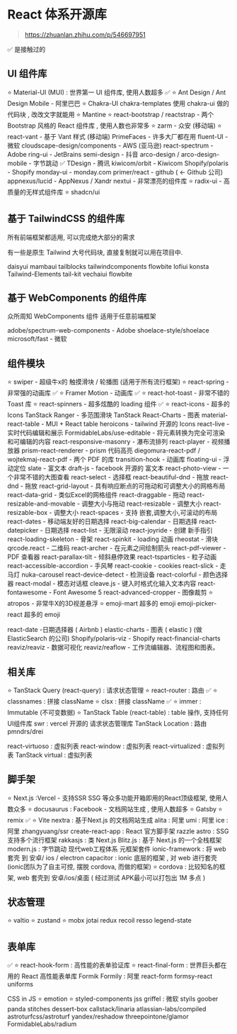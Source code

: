 # React 体系开源库

> https://zhuanlan.zhihu.com/p/546697951

✅ 是接触过的

## UI 组件库

⭐ Material-UI (MUI) : 世界第一 UI 组件库, 使用人数超多
✅ ⭐ Ant Design / Ant Design Mobile - 阿里巴巴
⭐ Chakra-UI
chakra-templates 使用 chakra-ui 做的代码块 , 改改文字就能用
⭐ Mantine
⭐ react-bootstrap / reactstrap - 两个 Bootstrap 风格的 React 组件库 , 使用人数也非常多
⭐ zarm - 众安 (移动端)
⭐ react-vant - 基于 Vant 样式 (移动端)
PrimeFaces - 许多大厂都在用
fluent-UI - 微软
cloudscape-design/components - AWS (亚马逊)
react-spectrum - Adobe
ring-ui - JetBrains
semi-design - 抖音
arco-design / arco-design-mobile - 字节跳动
✅ TDesign - 腾讯
kiwicom/orbit - Kiwicom
Shopify/polaris - Shopify
monday-ui - monday.com
primer/react - github ( ← Github 公司)
appnexus/lucid - AppNexus / Xandr
nextui - 非常漂亮的组件库
⭐ radix-ui - 高质量的无样式组件库
⭐ shadcn/ui

## 基于 TailwindCSS 的组件库

所有前端框架都适用, 可以完成绝大部分的需求

有一些是原生 Tailwind 大号代码块, 直接复制就可以用在项目中.

daisyui
mambaui
tailblocks
tailwindcomponents
flowbite
lofiui
konsta
Tailwind-Elements
tail-kit
vechaiui
flowbite

## 基于 WebComponents 的组件库

众所周知 WebComponents 组件 适用于任意前端框架

adobe/spectrum-web-components - Adobe
shoelace-style/shoelace
microsoft/fast - 微软

## 组件模块

⭐ swiper - 超级牛x的 触摸滑块 / 轮播图 (适用于所有流行框架)
⭐ react-spring - 非常强的动画库
✅ ⭐ Framer Motion - 动画库
✅ ⭐ react-hot-toast - 非常不错的 Toast 库
⭐ react-spinners - 超多炫酷的 loading 组件
✅ ⭐ react-icons - 超多的Icons
TanStack Ranger - 多范围滑块
TanStack React-Charts - 图表
material-react-table - MUI + React table
heroicons - tailwind 开源的 Icons
react-live - 实时代码编辑和展示
FormidableLabs/use-editable - 将元素转换为完全可渲染和可编辑的内容
react-responsive-masonry - 瀑布流排列
react-player - 视频播放器
prism-react-renderer - prism 代码高亮
diegomura-react-pdf / wojtekmaj-react-pdf - 两个 PDF 的库
transition-hook - 动画库
floating-ui - 浮动定位
slate - 富文本
draft-js - facebook 开源的 富文本
react-photo-view - 一个非常不错的大图查看
react-select - 选择框
react-beautiful-dnd - 拖放
react-dnd - 拖放
react-grid-layout - 具有响应断点的可拖动和可调整大小的网格布局
react-data-grid - 类似Excel的网格组件
react-draggable - 拖动
react-resizable-and-movable - 调整大小与拖动
react-resizable - 调整大小
react-resizable-box - 调整大小
react-spaces - 支持 嵌套,调整大小,可滚动的布局
react-dates - 移动端友好的日期选择
react-big-calendar - 日期选择
react-datepicker - 日期选择
react-list - 无限滚动
react-joyride - 创建 新手指引
react-loading-skeleton - 骨架
react-spinkit - loading 动画
rheostat - 滑块
qrcode.react - 二维码
react-archer - 在元素之间绘制箭头
react-pdf-viewer - PDF 查看器
react-parallax-tilt - 倾斜悬停效果
react-tsparticles - 粒子动画
react-accessible-accordion - 手风琴
react-cookie - cookies
react-slick - 走马灯
nuka-carousel
react-device-detect - 检测设备
react-colorful - 颜色选择器
react-modal - 模态对话框
cleave.js - 键入时格式化输入文本内容
react-fontawesome - Font Awesome 5
react-advanced-cropper - 图像裁剪
⭐ atropos - 非常牛X的3D视差悬浮
⭐ emoji-mart 超多的 emoji
emoji-picker-react 超多的 emoji

react-date -日期选择器 ( Airbnb )
elastic-charts - 图表 ( elastic ) (做 ElasticSearch 的公司)
Shopify/polaris-viz - Shopify
react-financial-charts
reaviz/reaviz - 数据可视化
reaviz/reaflow - 工作流编辑器、流程图和图表。

## 相关库

⭐ TanStack Query (react-query) : 请求状态管理
⭐ react-router : 路由
✅ ⭐ classnames : 拼接 className
⭐ clsx : 拼接 className
✅ ⭐ immer : Immutable (不可变数据)
⭐ TanStack Table (react-table) : table 操作, 支持任何UI组件库
swr : vercel 开源的 请求状态管理库
TanStack Location : 路由
pmndrs/drei

react-virtuoso : 虚拟列表
react-window : 虚拟列表
react-virtualized : 虚拟列表
TanStack virtual : 虚拟列表

## 脚手架

⭐ Next.js :Vercel - 支持SSR SSG 等众多功能开箱即用的React顶级框架, 使用人数众多
⭐ docusaurus : Facebook - 文档网站生成 , 使用人数超多
⭐ Gatsby
⭐ remix
✅ ⭐ Vite
nextra : 基于Next.js 的文档网站生成
alita : 阿里
umi : 阿里
ice : 阿里
zhangyuang/ssr
create-react-app : React 官方脚手架
razzle
astro : SSG 支持多个流行框架
rakkasjs : 类 Next.js
Blitz.js : 基于 Next.js 的一个全栈框架
modern.js : 字节跳动 现代web工程体系 元框架套件
ionic-framework : 将 web 套壳 到 安卓/ ios / electron
capacitor : ionic 底层的框架 , 对 web 进行套壳 (ionic团队为了自主可控, 摆脱 cordova, 而做的框架)
⭐ cordova : 比较知名的框架, web 套壳到 安卓/ios/桌面 ( 经过测试 APK最小可以打包出 1M 多点 )

## 状态管理

⭐ valtio
⭐ zustand
⭐ mobx
jotai
redux
recoil
resso
legend-state

## 表单库

✅ ⭐ react-hook-form : 高性能的表单验证库
⭐ react-final-form : 世界巨头都在用的 React 高性能表单库
Formik
Formily : 阿里
react-form
formsy-react
uniforms

CSS in JS
⭐ emotion
⭐ styled-components
jss
griffel : 微软
styils
goober
panda
stitches
dessert-box
callstack/linaria
atlassian-labs/compiled
astroturfcss/astroturf
yandex/reshadow
threepointone/glamor
FormidableLabs/radium
